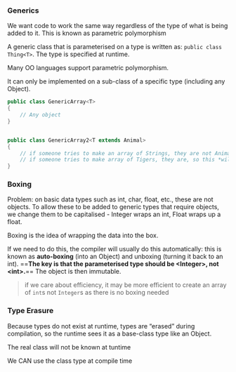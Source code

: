 
### Generics
We want code to work the same way regardless of the type of what is being added to it. This is known as parametric polymorphism

A generic class that is parameterised on a type is written as: `public class Thing<T>`. The type is specified at runtime.

Many OO languages support parametric polymorphism. 

It can only be implemented on a sub-class of a specific type (including any Object).

```java
public class GenericArray<T>
{
	// Any object
}


public class GenericArray2<T extends Animal>
{
	// if someone tries to make an array of Strings, they are not Animals, so it will not compile
	// if someone tries to make array of Tigers, they are, so this *will* compile.
}
```


### Boxing
Problem: on basic data types such as int, char, float, etc., these are not objects. To allow these to be added to generic types that require objects, we change them to be capitalised - Integer wraps an int, Float wraps up a float.

Boxing is the idea of wrapping the data into the box.

If we need to do this, the compiler will usually do this automatically: this is known as **auto-boxing** (into an Object) and unboxing (turning it back to an int). ==**The key is that the parameterised type should be \<Integer>, not \<int>.**== The object is then immutable.

> if we care about efficiency, it may be more efficient to create an array of `int`s not `Integer`s as there is no boxing needed


### Type Erasure
Because types do not exist at runtime, types are “erased” during compilation, so the runtime sees it as a base-class type like an Object.

The real class will not be known at tuntime

We CAN use the class type at compile time